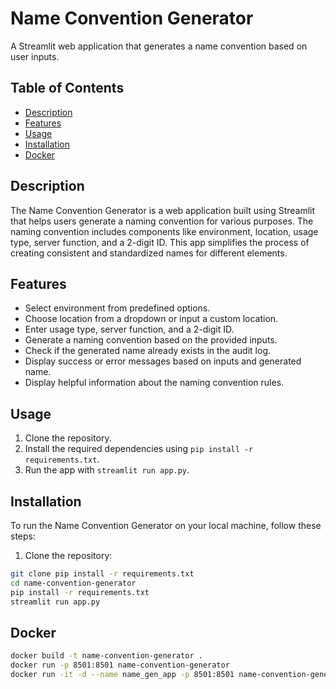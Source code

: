 # Name Convention Generator

A Streamlit web application that generates a name convention based on user inputs.



## Table of Contents

- [Description](#description)
- [Features](#features)
- [Usage](#usage)
- [Installation](#installation)
- [Docker](#docker)


## Description

The Name Convention Generator is a web application built using Streamlit that helps users generate a naming convention for various purposes. The naming convention includes components like environment, location, usage type, server function, and a 2-digit ID. This app simplifies the process of creating consistent and standardized names for different elements.

## Features

- Select environment from predefined options.
- Choose location from a dropdown or input a custom location.
- Enter usage type, server function, and a 2-digit ID.
- Generate a naming convention based on the provided inputs.
- Check if the generated name already exists in the audit log.
- Display success or error messages based on inputs and generated name.
- Display helpful information about the naming convention rules.

## Usage

1. Clone the repository.
2. Install the required dependencies using `pip install -r requirements.txt`.
3. Run the app with `streamlit run app.py`.

## Installation

To run the Name Convention Generator on your local machine, follow these steps:

1. Clone the repository:
```bash
git clone pip install -r requirements.txt 
cd name-convention-generator
pip install -r requirements.txt
streamlit run app.py
```

## Docker
```bash
docker build -t name-convention-generator .
docker run -p 8501:8501 name-convention-generator
docker run -it -d --name name_gen_app -p 8501:8501 name-convention-generator
```

